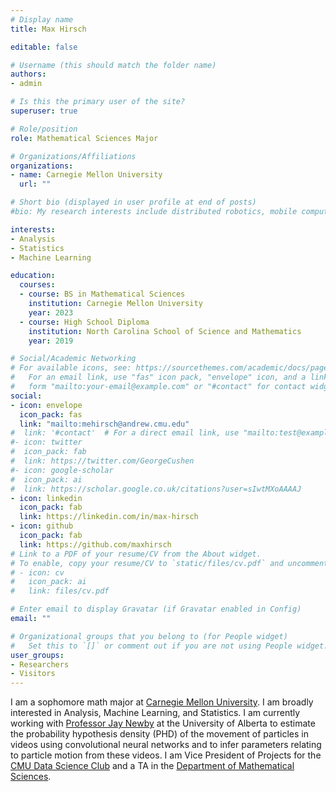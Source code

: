 ```yaml
---
# Display name
title: Max Hirsch

editable: false

# Username (this should match the folder name)
authors:
- admin

# Is this the primary user of the site?
superuser: true

# Role/position
role: Mathematical Sciences Major

# Organizations/Affiliations
organizations:
- name: Carnegie Mellon University
  url: ""

# Short bio (displayed in user profile at end of posts)
#bio: My research interests include distributed robotics, mobile computing and programmable matter.

interests:
- Analysis
- Statistics
- Machine Learning

education:
  courses:
  - course: BS in Mathematical Sciences
    institution: Carnegie Mellon University
    year: 2023
  - course: High School Diploma
    institution: North Carolina School of Science and Mathematics
    year: 2019

# Social/Academic Networking
# For available icons, see: https://sourcethemes.com/academic/docs/page-builder/#icons
#   For an email link, use "fas" icon pack, "envelope" icon, and a link in the
#   form "mailto:your-email@example.com" or "#contact" for contact widget.
social:
- icon: envelope
  icon_pack: fas
  link: "mailto:mehirsch@andrew.cmu.edu"
#  link: '#contact'  # For a direct email link, use "mailto:test@example.org".
#- icon: twitter
#  icon_pack: fab
#  link: https://twitter.com/GeorgeCushen
#- icon: google-scholar
#  icon_pack: ai
#  link: https://scholar.google.co.uk/citations?user=sIwtMXoAAAAJ
- icon: linkedin
  icon_pack: fab
  link: https://linkedin.com/in/max-hirsch
- icon: github
  icon_pack: fab
  link: https://github.com/maxhirsch
# Link to a PDF of your resume/CV from the About widget.
# To enable, copy your resume/CV to `static/files/cv.pdf` and uncomment the lines below.
# - icon: cv
#   icon_pack: ai
#   link: files/cv.pdf

# Enter email to display Gravatar (if Gravatar enabled in Config)
email: ""

# Organizational groups that you belong to (for People widget)
#   Set this to `[]` or comment out if you are not using People widget.
user_groups:
- Researchers
- Visitors
---
```


I am a sophomore math major at [Carnegie Mellon University](https://cmu.edu). 
I am broadly interested in Analysis, Machine Learning, and Statistics.
I am currently working with [Professor Jay Newby](https://newby-jay.github.io/) at the University of Alberta to estimate the probability hypothesis density (PHD) of the movement of particles in videos using convolutional neural networks and to infer parameters relating to particle motion from these videos.
I am Vice President of Projects for the [CMU Data Science Club](https://cmu-dsc.github.io) and a TA in the [Department of Mathematical Sciences](https://cmu.edu/math). 
<!---In summer 2019, I interned at [Matrix Retail](https://matrixretail.com) where I implemented a new sales forecasting algorithm which sped up sales forecasting for 1000+ retail stores by 300% with accuracy comparable to that of the previous forecasting algorithm.--->
<!---In my free time, I work on [MLforAll](https://mlforall.xyz), an educational website dedicated to introducing people to machine learning by guiding them through model selection.--->
<!---I also maintain [FairTorch](https://github.com/maxhirsch/fair-ml), a Python library used for creating non-discriminatory deep learning models with PyTorch.--->

